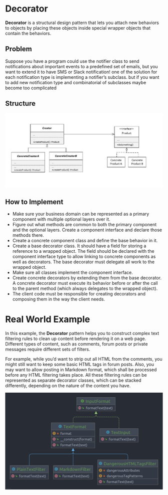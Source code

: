 # Decorator

**Decorator** is a structural design pattern that lets you attach new behaviors to objects by placing these objects
inside special wrapper objects that contain the behaviors.

## Problem

Suppose you have a program could use the notifier class to send notifications about important events to a predefined set
of emails, but you want to extend it to have SMS or Slack notification! one of the solution for each notification type
is implementing a notifier’s subclass. but if you want to add new notification type and combinatorial of subclasses
maybe become too complicated 

## Structure

<img src="assets/scheme.jpg" alt="Decorator"/>

## How to Implement

- Make sure your business domain can be represented as a primary component with multiple optional layers over it.
- Figure out what methods are common to both the primary component and the optional layers. Create a component interface
  and declare those methods there.
- Create a concrete component class and define the base behavior in it.
- Create a base decorator class. It should have a field for storing a reference to a wrapped object. The field should be
  declared with the component interface type to allow linking to concrete components as well as decorators. The base
  decorator must delegate all work to the wrapped object.
- Make sure all classes implement the component interface.
- Create concrete decorators by extending them from the base decorator. A concrete decorator must execute its behavior
  before or after the call to the parent method (which always delegates to the wrapped object).
- The client code must be responsible for creating decorators and composing them in the way the client needs.

# Real World Example

In this example, the **Decorator** pattern helps you to construct complex text filtering rules to clean up content before
rendering it on a web page. Different types of content, such as comments, forum posts or private messages require
different sets of filters.

For example, while you’d want to strip out all HTML from the comments, you might still want to keep some basic HTML tags
in forum posts. Also, you may want to allow posting in Markdown format, which shall be processed before any HTML
filtering takes place. All these filtering rules can be represented as separate decorator classes, which can be stacked
differently, depending on the nature of the content you have.

<img src="assets/uml.png" alt="Decorator Example"/>
